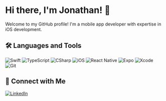 # Hi there, I'm Jonathan! 👋

Welcome to my GitHub profile! I'm a mobile app developer with expertise in iOS development.

## 🛠️ Languages and Tools
![Swift](https://img.shields.io/badge/-Swift-333?style=flat&logo=swift)
![TypeScript](https://img.shields.io/badge/-TypeScript-333?style=flat&logo=typescript)
![CSharp](https://img.shields.io/badge/-CSharp-333?style=flat&logo=csharp)
![iOS](https://img.shields.io/badge/-iOS-333?style=flat&logo=ios)
![React Native](https://img.shields.io/badge/-React%20Native-333?style=flat&logo=react)
![Expo](https://img.shields.io/badge/-Expo-333?style=flat&logo=expo)
![Xcode](https://img.shields.io/badge/-Xcode-333?style=flat&logo=xcode)
![Git](https://img.shields.io/badge/-Git-333?style=flat&logo=git)

## 🔗 Connect with Me
[![LinkedIn](https://img.shields.io/badge/-LinkedIn-333?style=flat&logo=linkedin)](https://www.linkedin.com/in/jonathan-r-0a3b49171/)
